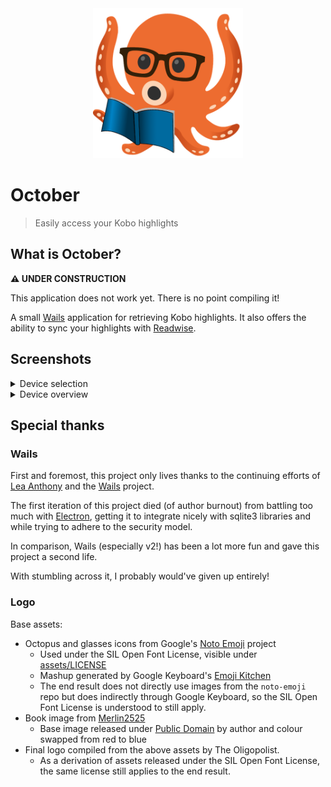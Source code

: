 <div align="center">
  <img alt="October logo" src="appicon.png" height="240" />
</div>

# October
> Easily access your Kobo highlights

## What is October?

**⚠️ UNDER CONSTRUCTION**

This application does not work yet. There is no point compiling it!

A small [Wails](https://github.com/wailsapp/wails) application for retrieving Kobo highlights. It also offers the ability to sync your highlights with [Readwise](https://readwise.io).

## Screenshots

<details><summary>Device selection</summary>

![](./docs/selector.png)

</details>

<details><summary>Device overview</summary>

![](./docs/overview.png)

</details>

## Special thanks

### Wails

First and foremost, this project only lives thanks to the continuing efforts of [Lea Anthony](https://twitter.com/leaanthonycymru) and the [Wails](https://wails.io) project.

The first iteration of this project died (of author burnout) from battling too much with [Electron](https://www.electronjs.org/), getting it to integrate nicely with sqlite3 libraries and while trying to adhere to the security model.

In comparison, Wails (especially v2!) has been a lot more fun and gave this project a second life.

With stumbling across it, I probably would've given up entirely!

### Logo

Base assets:

- Octopus and glasses icons from Google's [Noto Emoji](https://github.com/googlefonts/noto-emoji/) project
  - Used under the SIL Open Font License, visible under [assets/LICENSE](assets/LICENSE)
  - Mashup generated by Google Keyboard's [Emoji Kitchen](https://blog.google/products/android/emoji-kitchen-new-mashups-mixing-experience/)
  - The end result does not directly use images from the `noto-emoji` repo but does indirectly through Google Keyboard, so the SIL Open Font License is understood to still apply.
- Book image from [Merlin2525](http://www.freestockphotos.biz/stockphoto/14305)
  - Base image released under [Public Domain](https://creativecommons.org/publicdomain/zero/1.0/) by author and colour swapped from red to blue
- Final logo compiled from the above assets by The Oligopolist.
  - As a derivation of assets released under the SIL Open Font License, the same license still applies to the end result.
